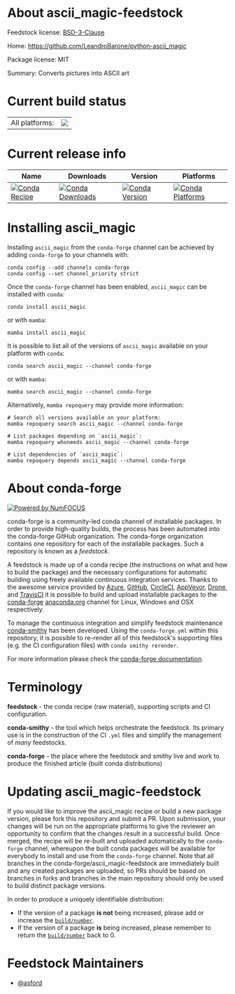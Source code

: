 About ascii_magic-feedstock
===========================

Feedstock license: [BSD-3-Clause](https://github.com/conda-forge/ascii_magic-feedstock/blob/main/LICENSE.txt)

Home: https://github.com/LeandroBarone/python-ascii_magic

Package license: MIT

Summary: Converts pictures into ASCII art

Current build status
====================


<table><tr><td>All platforms:</td>
    <td>
      <a href="https://dev.azure.com/conda-forge/feedstock-builds/_build/latest?definitionId=11788&branchName=main">
        <img src="https://dev.azure.com/conda-forge/feedstock-builds/_apis/build/status/ascii_magic-feedstock?branchName=main">
      </a>
    </td>
  </tr>
</table>

Current release info
====================

| Name | Downloads | Version | Platforms |
| --- | --- | --- | --- |
| [![Conda Recipe](https://img.shields.io/badge/recipe-ascii_magic-green.svg)](https://anaconda.org/conda-forge/ascii_magic) | [![Conda Downloads](https://img.shields.io/conda/dn/conda-forge/ascii_magic.svg)](https://anaconda.org/conda-forge/ascii_magic) | [![Conda Version](https://img.shields.io/conda/vn/conda-forge/ascii_magic.svg)](https://anaconda.org/conda-forge/ascii_magic) | [![Conda Platforms](https://img.shields.io/conda/pn/conda-forge/ascii_magic.svg)](https://anaconda.org/conda-forge/ascii_magic) |

Installing ascii_magic
======================

Installing `ascii_magic` from the `conda-forge` channel can be achieved by adding `conda-forge` to your channels with:

```
conda config --add channels conda-forge
conda config --set channel_priority strict
```

Once the `conda-forge` channel has been enabled, `ascii_magic` can be installed with `conda`:

```
conda install ascii_magic
```

or with `mamba`:

```
mamba install ascii_magic
```

It is possible to list all of the versions of `ascii_magic` available on your platform with `conda`:

```
conda search ascii_magic --channel conda-forge
```

or with `mamba`:

```
mamba search ascii_magic --channel conda-forge
```

Alternatively, `mamba repoquery` may provide more information:

```
# Search all versions available on your platform:
mamba repoquery search ascii_magic --channel conda-forge

# List packages depending on `ascii_magic`:
mamba repoquery whoneeds ascii_magic --channel conda-forge

# List dependencies of `ascii_magic`:
mamba repoquery depends ascii_magic --channel conda-forge
```


About conda-forge
=================

[![Powered by
NumFOCUS](https://img.shields.io/badge/powered%20by-NumFOCUS-orange.svg?style=flat&colorA=E1523D&colorB=007D8A)](https://numfocus.org)

conda-forge is a community-led conda channel of installable packages.
In order to provide high-quality builds, the process has been automated into the
conda-forge GitHub organization. The conda-forge organization contains one repository
for each of the installable packages. Such a repository is known as a *feedstock*.

A feedstock is made up of a conda recipe (the instructions on what and how to build
the package) and the necessary configurations for automatic building using freely
available continuous integration services. Thanks to the awesome service provided by
[Azure](https://azure.microsoft.com/en-us/services/devops/), [GitHub](https://github.com/),
[CircleCI](https://circleci.com/), [AppVeyor](https://www.appveyor.com/),
[Drone](https://cloud.drone.io/welcome), and [TravisCI](https://travis-ci.com/)
it is possible to build and upload installable packages to the
[conda-forge](https://anaconda.org/conda-forge) [anaconda.org](https://anaconda.org/)
channel for Linux, Windows and OSX respectively.

To manage the continuous integration and simplify feedstock maintenance
[conda-smithy](https://github.com/conda-forge/conda-smithy) has been developed.
Using the ``conda-forge.yml`` within this repository, it is possible to re-render all of
this feedstock's supporting files (e.g. the CI configuration files) with ``conda smithy rerender``.

For more information please check the [conda-forge documentation](https://conda-forge.org/docs/).

Terminology
===========

**feedstock** - the conda recipe (raw material), supporting scripts and CI configuration.

**conda-smithy** - the tool which helps orchestrate the feedstock.
                   Its primary use is in the construction of the CI ``.yml`` files
                   and simplify the management of *many* feedstocks.

**conda-forge** - the place where the feedstock and smithy live and work to
                  produce the finished article (built conda distributions)


Updating ascii_magic-feedstock
==============================

If you would like to improve the ascii_magic recipe or build a new
package version, please fork this repository and submit a PR. Upon submission,
your changes will be run on the appropriate platforms to give the reviewer an
opportunity to confirm that the changes result in a successful build. Once
merged, the recipe will be re-built and uploaded automatically to the
`conda-forge` channel, whereupon the built conda packages will be available for
everybody to install and use from the `conda-forge` channel.
Note that all branches in the conda-forge/ascii_magic-feedstock are
immediately built and any created packages are uploaded, so PRs should be based
on branches in forks and branches in the main repository should only be used to
build distinct package versions.

In order to produce a uniquely identifiable distribution:
 * If the version of a package **is not** being increased, please add or increase
   the [``build/number``](https://docs.conda.io/projects/conda-build/en/latest/resources/define-metadata.html#build-number-and-string).
 * If the version of a package **is** being increased, please remember to return
   the [``build/number``](https://docs.conda.io/projects/conda-build/en/latest/resources/define-metadata.html#build-number-and-string)
   back to 0.

Feedstock Maintainers
=====================

* [@asford](https://github.com/asford/)


